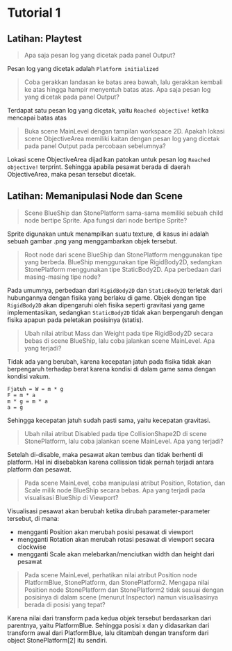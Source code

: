# Tutorial 1

## Latihan: Playtest

> Apa saja pesan log yang dicetak pada panel Output?

Pesan log yang dicetak adalah `Platform initialized`

> Coba gerakkan landasan ke batas area bawah, lalu gerakkan kembali ke atas hingga hampir menyentuh batas atas. Apa saja pesan log yang dicetak pada panel Output?

Terdapat satu pesan log yang dicetak, yaitu `Reached objective!` ketika mencapai batas atas

> Buka scene MainLevel dengan tampilan workspace 2D. Apakah lokasi scene ObjectiveArea memiliki kaitan dengan pesan log yang dicetak pada panel Output pada percobaan sebelumnya?

Lokasi scene ObjectiveArea dijadikan patokan untuk pesan log `Reached objective!` terprint. Sehingga apabila pesawat berada di daerah ObjectiveArea, maka pesan tersebut dicetak.

## Latihan: Memanipulasi Node dan Scene

> Scene BlueShip dan StonePlatform sama-sama memiliki sebuah child node bertipe Sprite. Apa fungsi dari node bertipe Sprite?

Sprite digunakan untuk menampilkan suatu texture, di kasus ini adalah sebuah gambar .png yang menggambarkan objek tersebut.

> Root node dari scene BlueShip dan StonePlatform menggunakan tipe yang berbeda. BlueShip menggunakan tipe RigidBody2D, sedangkan StonePlatform menggunakan tipe StaticBody2D. Apa perbedaan dari masing-masing tipe node?

Pada umumnya, perbedaan dari `RigidBody2D` dan `StaticBody2D` terletak dari hubungannya dengan fisika yang berlaku di game. Objek dengan tipe `RigidBody2D` akan dipengaruhi oleh fisika seperti gravitasi yang game implementasikan,
sedangkan `StaticBody2D` tidak akan berpengaruh dengan fisika apapun pada peletakan posisinya (statis).

> Ubah nilai atribut Mass dan Weight pada tipe RigidBody2D secara bebas di scene BlueShip, lalu coba jalankan scene MainLevel. Apa yang terjadi?

Tidak ada yang berubah, karena kecepatan jatuh pada fisika tidak akan berpengaruh terhadap berat karena kondisi di dalam game sama dengan kondisi vakum.

```
Fjatuh = W = m * g
F = m * a
m * g = m * a
a = g
```

Sehingga kecepatan jatuh sudah pasti sama, yaitu kecepatan gravitasi.

> Ubah nilai atribut Disabled pada tipe CollisionShape2D di scene StonePlatform, lalu coba jalankan scene MainLevel. Apa yang terjadi?

Setelah di-disable, maka pesawat akan tembus dan tidak berhenti di platform. Hal ini disebabkan karena collission tidak pernah terjadi antara platform dan pesawat.

> Pada scene MainLevel, coba manipulasi atribut Position, Rotation, dan Scale milik node BlueShip secara bebas. Apa yang terjadi pada visualisasi BlueShip di Viewport?

Visualisasi pesawat akan berubah ketika dirubah parameter-parameter tersebut, di mana:

- mengganti Position akan merubah posisi pesawat di viewport
- mengganti Rotation akan merubah rotasi pesawat di viewport secara clockwise
- mengganti Scale akan melebarkan/menciutkan width dan height dari pesawat

> Pada scene MainLevel, perhatikan nilai atribut Position node PlatformBlue, StonePlatform, dan StonePlatform2. Mengapa nilai Position node StonePlatform dan StonePlatform2 tidak sesuai dengan posisinya di dalam scene (menurut Inspector) namun visualisasinya berada di posisi yang tepat?

Karena nilai dari transform pada kedua objek tersebut berdasarkan dari parentnya, yaitu PlatformBlue. Sehingga posisi x dan y didasarkan dari transform awal dari PlatformBlue, lalu ditambah dengan transform dari object StonePlatform[2] itu sendiri.
